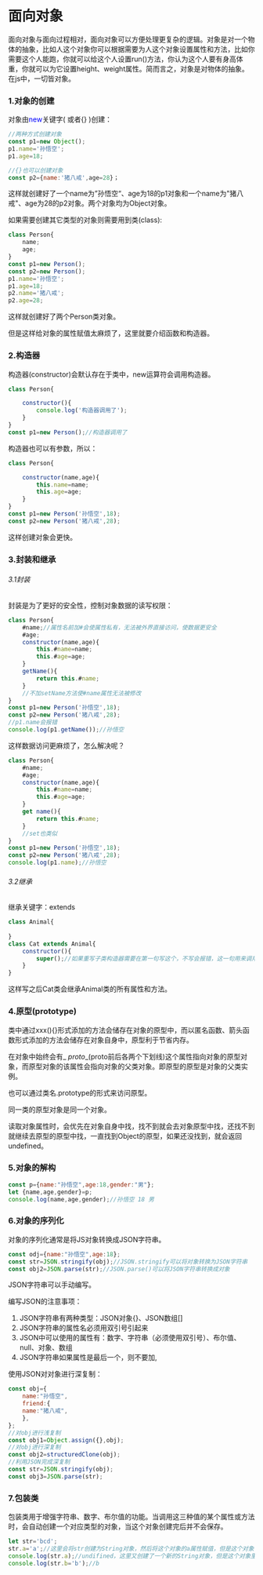 # 面向对象

面向对象与面向过程相对，面向对象可以方便处理更复杂的逻辑。对象是对一个物体的抽象，比如人这个对象你可以根据需要为人这个对象设置属性和方法，比如你需要这个人能跑，你就可以给这个人设置run()方法，你认为这个人要有身高体重，你就可以为它设置height、weight属性。简而言之，对象是对物体的抽象。在js中，一切皆对象。

### 1.对象的创建

对象由<font color='blue'>new</font>关键字( 或者{} )创建：

```js
//两种方式创建对象
const p1=new Object();
p1.name='孙悟空';
p1.age=18;

//{}也可以创建对象
const p2={name:'猪八戒',age=28}；
```

这样就创建好了一个name为”孙悟空“、age为18的p1对象和一个name为"猪八戒"、age为28的p2对象。两个对象均为Object对象。

如果需要创建其它类型的对象则需要用到类(class):

```js
class Person{
	name;
    age;
}
const p1=new Person();
const p2=new Person();
p1.name='孙悟空';
p1.age=18;
p2.name='猪八戒';
p2.age=28;
```

这样就创建好了两个Person类对象。

但是这样给对象的属性赋值太麻烦了，这里就要介绍函数和构造器。

### 2.构造器

构造器(constructor)会默认存在于类中，new运算符会调用构造器。

```js
class Person{

    constructor(){
        console.log('构造器调用了');
    }
}
const p1=new Person();//构造器调用了
```

构造器也可以有参数，所以：

```js
class Person{

    constructor(name,age){
        this.name=name;
        this.age=age;
    }
}
const p1=new Person('孙悟空',18);
const p2=new Person('猪八戒',28);
```

这样创建对象会更快。

### 3.封装和继承

###### 3.1封装

封装是为了更好的安全性，控制对象数据的读写权限：

```js
class Person{
	#name;//属性名前加#会使属性私有，无法被外界直接访问，使数据更安全
    #age;
    constructor(name,age){
        this.#name=name;
        this.#age=age;
    }
    getName(){
        return this.#name;
    }
    //不加setName方法使#name属性无法被修改
}
const p1=new Person('孙悟空',18);
const p2=new Person('猪八戒',28);
//p1.name会报错
console.log(p1.getName());//孙悟空
```

这样数据访问更麻烦了，怎么解决呢？

```js
class Person{
	#name;
    #age;
    constructor(name,age){
        this.#name=name;
        this.#age=age;
    }
    get name(){
        return this.#name;
    }
    //set也类似
}
const p1=new Person('孙悟空',18);
const p2=new Person('猪八戒',28);
console.log(p1.name);//孙悟空
```

###### 3.2继承

继承关键字：extends

```js
class Animal{
    
}
class Cat extends Animal{
	constructor(){
		super();//如果重写子类构造器需要在第一句写这个，不写会报错，这一句用来调用父类构造器
    }
}
```

这样写之后Cat类会继承Animal类的所有属性和方法。

### 4.原型(prototype)

类中通过xxx(){}形式添加的方法会储存在对象的原型中，而以匿名函数、箭头函数形式添加的方法会储存在对象自身中，原型利于节省内存。

在对象中始终会有_ _proto__(proto前后各两个下划线)这个属性指向对象的原型对象，而原型对象的该属性会指向对象的父类对象。即原型的原型是对象的父类实例。

也可以通过类名.prototype的形式来访问原型。

同一类的原型对象是同一个对象。

读取对象属性时，会优先在对象自身中找，找不到就会去对象原型中找，还找不到就继续去原型的原型中找，一直找到Object的原型，如果还没找到，就会返回undefined。

### 5.对象的解构

```js
const p={name:"孙悟空",age:18,gender:"男"};
let {name,age,gender}=p;
console.log(name,age,gender);//孙悟空 18 男
```

### 6.对象的序列化

对象的序列化通常是将JS对象转换成JSON字符串。

```js
const odj={name:"孙悟空",age:18};
const str=JSON.stringify(obj);//JSON.stringify可以将对象转换为JSON字符串
const obj2=JSON.parse(str);//JSON.parse()可以将JSON字符串转换成对象
```

JSON字符串可以手动编写。

编写JSON的注意事项：

1. JSON字符串有两种类型：JSON对象{}、JSON数组[]
2. JSON字符串的属性名必须用双引号引起来
3. JSON中可以使用的属性有：数字、字符串（必须使用双引号）、布尔值、null、对象、数组
4. JSON字符串如果属性是最后一个，则不要加,

使用JSON对对象进行深复制：

```js
const obj={
    name:"孙悟空",
    friend:{
    name:"猪八戒",
	},
};
//对obj进行浅复制
const obj1=Object.assign({},obj);
//对obj进行深复制
const obj2=structuredClone(obj);
//利用JSON完成深复制
const str=JSON.stringify(obj);
const obj3=JSON.parse(str);
```

### 7.包装类

包装类用于增强字符串、数字、布尔值的功能。当调用这三种值的某个属性或方法时，会自动创建一个对应类型的对象，当这个对象创建完后并不会保存。

```js
let str='bcd';
str.a='a';//这里会将str创建为String对象，然后将这个对象的a属性赋值，但是这个对象不会保存
console.log(str.a);//undifined，这里又创建了一个新的String对象，但是这个对象里没有a属性
console.log(str.b='b');//b
```

